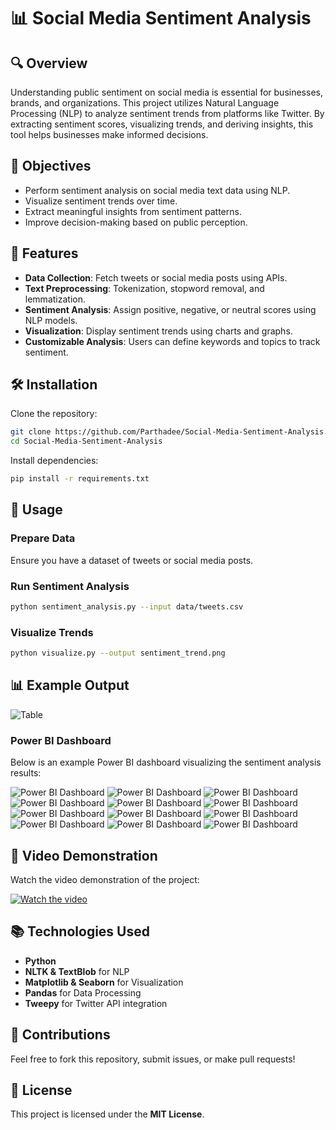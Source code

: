 # 📊 Social Media Sentiment Analysis

## 🔍 Overview

Understanding public sentiment on social media is essential for businesses, brands, and organizations. This project utilizes Natural Language Processing (NLP) to analyze sentiment trends from platforms like Twitter. By extracting sentiment scores, visualizing trends, and deriving insights, this tool helps businesses make informed decisions.

## 🎯 Objectives

- Perform sentiment analysis on social media text data using NLP.
- Visualize sentiment trends over time.
- Extract meaningful insights from sentiment patterns.
- Improve decision-making based on public perception.

## 🚀 Features

- **Data Collection**: Fetch tweets or social media posts using APIs.
- **Text Preprocessing**: Tokenization, stopword removal, and lemmatization.
- **Sentiment Analysis**: Assign positive, negative, or neutral scores using NLP models.
- **Visualization**: Display sentiment trends using charts and graphs.
- **Customizable Analysis**: Users can define keywords and topics to track sentiment.

## 🛠️ Installation

Clone the repository:

```bash
git clone https://github.com/Parthadee/Social-Media-Sentiment-Analysis.git
cd Social-Media-Sentiment-Analysis
```

Install dependencies:

```bash
pip install -r requirements.txt
```

## 📌 Usage

### Prepare Data
Ensure you have a dataset of tweets or social media posts.

### Run Sentiment Analysis

```bash
python sentiment_analysis.py --input data/tweets.csv
```

### Visualize Trends

```bash
python visualize.py --output sentiment_trend.png
```

## 📊 Example Output

![Table](https://github.com/Parthadee/Social-Media-Sentiment-Analysis/blob/0d117d1d110649896c2ca1299331f4d63aeecb8a/images/Table.png)

### Power BI Dashboard

Below is an example Power BI dashboard visualizing the sentiment analysis results:

![Power BI Dashboard](https://github.com/Parthadee/Social-Media-Sentiment-Analysis/blob/0d117d1d110649896c2ca1299331f4d63aeecb8a/images/Distribution%20of%20Sentiments%20.png)
![Power BI Dashboard](https://github.com/Parthadee/Social-Media-Sentiment-Analysis/blob/0d117d1d110649896c2ca1299331f4d63aeecb8a/images/Top%2010%20Twitter%20Entities.png)
![Power BI Dashboard](https://github.com/Parthadee/Social-Media-Sentiment-Analysis/blob/0d117d1d110649896c2ca1299331f4d63aeecb8a/images/Sentiment%20Distribution%20in%20Top%203%20Entities.png)
![Power BI Dashboard](https://github.com/Parthadee/Social-Media-Sentiment-Analysis/blob/0d117d1d110649896c2ca1299331f4d63aeecb8a/images/Sentiment%20Distribution%20by%20Entities.png)
![Power BI Dashboard](https://github.com/Parthadee/Social-Media-Sentiment-Analysis/blob/0d117d1d110649896c2ca1299331f4d63aeecb8a/images/Sentiment%20Distribution.png)
![Power BI Dashboard](https://github.com/Parthadee/Social-Media-Sentiment-Analysis/blob/0d117d1d110649896c2ca1299331f4d63aeecb8a/images/Distribution%20of%20Sentiment%20%20Scores.png)
![Power BI Dashboard](https://github.com/Parthadee/Social-Media-Sentiment-Analysis/blob/0d117d1d110649896c2ca1299331f4d63aeecb8a/images/Distribution%20text%20Length.png)
![Power BI Dashboard](https://github.com/Parthadee/Social-Media-Sentiment-Analysis/blob/0d117d1d110649896c2ca1299331f4d63aeecb8a/images/Top%2020%20most%20common%20words.png)
![Power BI Dashboard](https://github.com/Parthadee/Social-Media-Sentiment-Analysis/blob/0d117d1d110649896c2ca1299331f4d63aeecb8a/images/Word%20Cloud%20of%20Lemmatized%20Social%20Media%20Content.png)
![Power BI Dashboard](https://github.com/Parthadee/Social-Media-Sentiment-Analysis/blob/0d117d1d110649896c2ca1299331f4d63aeecb8a/images/Word%20Cloud%20of%20Positive%20Sentiment%20Content.png)
![Power BI Dashboard](https://github.com/Parthadee/Social-Media-Sentiment-Analysis/blob/0d117d1d110649896c2ca1299331f4d63aeecb8a/images/Word%20Cloud%20of%20Negative%20Sentiment%20Content.png)
![Power BI Dashboard](https://github.com/Parthadee/Social-Media-Sentiment-Analysis/blob/0d117d1d110649896c2ca1299331f4d63aeecb8a/images/Word%20Cloud%20of%20Neutral%20Sentiment%20Content.png)

## 🎥 Video Demonstration

Watch the video demonstration of the project:

[![Watch the video](images/video_thumbnail.png)](https://yourvideolink.com)


## 📚 Technologies Used

- **Python**
- **NLTK & TextBlob** for NLP
- **Matplotlib & Seaborn** for Visualization
- **Pandas** for Data Processing
- **Tweepy** for Twitter API integration

## 🤝 Contributions

Feel free to fork this repository, submit issues, or make pull requests!

## 📜 License

This project is licensed under the **MIT License**.
